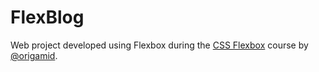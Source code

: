 # FlexBlog

Web project developed using Flexbox during the [CSS Flexbox](https://www.origamid.com/curso/css-flexbox/) course by [@origamid](https://github.com/origamid).
